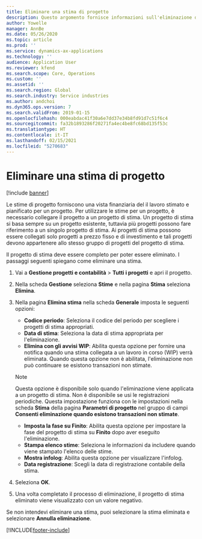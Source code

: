 ```yaml
---
title: Eliminare una stima di progetto
description: Questo argomento fornisce informazioni sull'eliminazione di una stima di progetto una volta completata.
author: Yowelle
manager: AnnBe
ms.date: 05/26/2020
ms.topic: article
ms.prod: ''
ms.service: dynamics-ax-applications
ms.technology: ''
audience: Application User
ms.reviewer: kfend
ms.search.scope: Core, Operations
ms.custom: ''
ms.assetid: ''
ms.search.region: Global
ms.search.industry: Service industries
ms.author: andchoi
ms.dyn365.ops.version: 7
ms.search.validFrom: 2019-01-15
ms.openlocfilehash: 000eabdac41f30a6e7dd37e34b8fd91d7c51f6c4
ms.sourcegitcommit: fa32b1893286f20271fa4ec4be8fc68bd135f53c
ms.translationtype: HT
ms.contentlocale: it-IT
ms.lasthandoff: 02/15/2021
ms.locfileid: "5270683"
---
```

# <a name="eliminate-a-project-estimate"></a>Eliminare una stima di progetto

[!include [banner](../includes/banner.md)]

Le stime di progetto forniscono una vista finanziaria del il lavoro stimato e pianificato per un progetto. Per utilizzare le stime per un progetto, è necessario collegare il progetto a un progetto di stima. Un progetto di stima si basa sempre su un progetto esistente, tuttavia più progetti possono fare riferimento a un singolo progetto di stima. Ai progetti di stima possono essere collegati solo progetti a prezzo fisso e di investimento e tali progetti devono appartenere allo stesso gruppo di progetti del progetto di stima.

Il progetto di stima deve essere completo per poter essere eliminato. I passaggi seguenti spiegano come eliminare una stima.

1. Vai a **Gestione progetti e contabilità** > **Tutti i progetti** e apri il progetto. 
2. Nella scheda **Gestione** seleziona **Stime** e nella pagina **Stima** seleziona **Elimina**.
3. Nella pagina **Elimina stima** nella scheda **Generale** imposta le seguenti opzioni:

   - **Codice periodo**: Seleziona il codice del periodo per scegliere i progetti di stima appropriati. 
   - **Data di stima**: Seleziona la data di stima appropriata per l'eliminazione.
   - **Elimina con gli avvisi WIP**: Abilita questa opzione per fornire una notifica quando una stima collegata a un lavoro in corso (WIP) verrà eliminata. Quando questa opzione non è abilitata, l'eliminazione non può continuare se esistono transazioni non stimate. 
   > [!NOTE]
   > Questa opzione è disponibile solo quando l'eliminazione viene applicata a un progetto di stima. Non è disponibile se usi le registrazioni periodiche. Questa impostazione funziona con le impostazioni nella scheda **Stima** della pagina **Parametri di progetto** nel gruppo di campi **Consenti eliminazione quando esistono transazioni non stimate**.
   - **Imposta la fase su Finito**: Abilita questa opzione per impostare la fase del progetto di stima su **Finito** dopo aver eseguito l'eliminazione.
   - **Stampa elenco stime**: Seleziona le informazioni da includere quando viene stampato l'elenco delle stime.
   - **Mostra infolog**: Abilita questa opzione per visualizzare l'infolog.
   - **Data registrazione**: Scegli la data di registrazione contabile della stima.

4.  Seleziona **OK**.
5. Una volta completato il processo di eliminazione, il progetto di stima eliminato viene visualizzato con un valore negativo. 

Se non intendevi eliminare una stima, puoi selezionare la stima eliminata e selezionare **Annulla eliminazione**.   


[!INCLUDE[footer-include](../includes/footer-banner.md)]